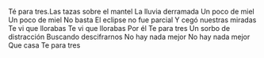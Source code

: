 Té para tres.Las tazas sobre el mantel La lluvia derramada Un poco de miel Un poco de
miel No basta El eclipse no fue parcial Y cegó nuestras miradas Te vi
que llorabas Te vi que llorabas Por él Te para tres Un sorbo de
distracción Buscando descifrarnos No hay nada mejor No hay nada mejor
Que casa Te para tres
